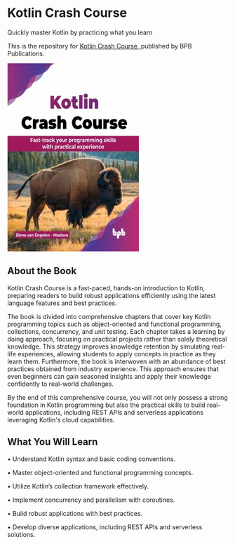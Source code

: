 # Kotlin Crash Course

Quickly master Kotlin by practicing what you learn

This is the repository for [Kotlin Crash Course
](https://bpbonline.com/products/kotlin-crash-course?variant=43876889985224),published by BPB Publications.

<img src="9789355516305.jpg">

## About the Book
Kotlin Crash Course is a fast-paced, hands-on introduction to Kotlin, preparing readers to build robust applications efficiently using the latest language features and best practices.

The book is divided into comprehensive chapters that cover key Kotlin programming topics such as object-oriented and functional programming, collections, concurrency, and unit testing. Each chapter takes a learning by doing approach, focusing on practical projects rather than solely theoretical knowledge. This strategy improves knowledge retention by simulating real-life experiences, allowing students to apply concepts in practice as they learn them. Furthermore, the book is interwoven with an abundance of best practices obtained from industry experience. This approach ensures that even beginners can gain seasoned insights and apply their knowledge confidently to real-world challenges.

By the end of this comprehensive course, you will not only possess a strong foundation in Kotlin programming but also the practical skills to build real-world applications, including REST APIs and serverless applications leveraging Kotlin's cloud capabilities.

## What You Will Learn
• Understand Kotlin syntax and basic coding conventions.

• Master object-oriented and functional programming concepts.

• Utilize Kotlin’s collection framework effectively.

• Implement concurrency and parallelism with coroutines.

• Build robust applications with best practices.

• Develop diverse applications, including REST APIs and serverless solutions.
